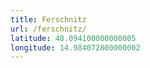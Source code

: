 ```yaml
---
title: Ferschnitz
url: /ferschnitz/
latitude: 48.094100000000005
longitude: 14.984072800000002
---
```

